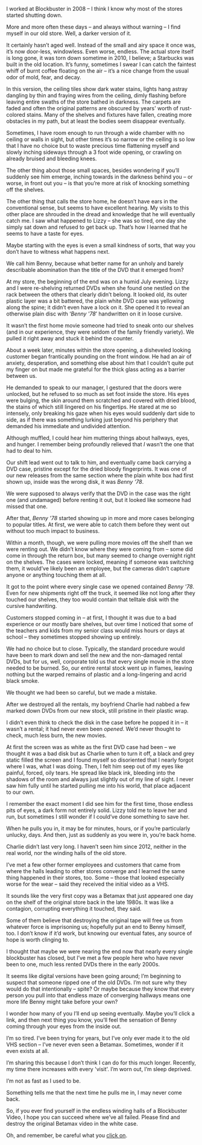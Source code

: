 I worked at Blockbuster in 2008 – I think I know why most of the stores started shutting down.

More and more often these days –  and always without warning – I find myself in our old store. Well, a darker version of it.

It certainly hasn’t aged well. Instead of the small and airy space it once was, it’s now door-less, windowless. Even worse, endless. The actual store itself is long gone, it was torn down sometime in 2010, I believe; a Starbucks was built in the old location. It’s funny, sometimes I swear I can catch the faintest whiff of burnt coffee floating on the air – it’s a nice change from the usual odor of mold, fear, and decay.

In this version, the ceiling tiles show dark water stains, lights hang astray dangling by thin and fraying wires from the ceiling, dimly flashing before leaving entire swaths of the store bathed in darkness. The carpets are faded and often the original patterns are obscured by years' worth of rust-colored stains. Many of the shelves and fixtures have fallen, creating more obstacles in my path, but at least the bodies seem disappear eventually.

Sometimes, I have room enough to run through a wide chamber with no ceiling or walls in sight, but other times it’s so narrow or the ceiling is so low that I have no choice but to waste precious time flattening myself and slowly inching sideways through a 3 foot wide opening, or crawling on already bruised and bleeding knees.

The other thing about those small spaces, besides wondering if you’ll suddenly see him emerge, inching towards in the darkness behind you – or worse, in front out you – is that you’re more at risk of knocking something off the shelves.

The other thing that calls the store home, he doesn’t have ears in the conventional sense, but seems to have excellent hearing. My visits to this other place are shrouded in the dread and knowledge that he will eventually catch me. I saw what happened to Lizzy – she was so tired, one day she simply sat down and refused to get back up. That’s how I learned that he seems to have a taste for eyes.

Maybe starting with the eyes is even a small kindness of sorts, that way you don’t have to witness what happens next.

We call him Benny, because what better name for an unholy and barely describable abomination than the title of the DVD that it emerged from?

At my store, the beginning of the end was on a humid July evening. Lizzy and I were re-shelving returned DVDs when she found one nestled on the rack between the others that clearly didn’t belong. It looked old, its outer plastic layer was a bit battered, the plain white DVD case was yellowing along the spine; it didn’t even have a lock on it. She opened it to reveal an otherwise plain disc with ‘*Benny '78*’ handwritten on it in loose cursive.

It wasn’t the first home movie someone had tried to sneak onto our shelves (and in our experience, they were seldom of the family friendly variety). We pulled it right away and stuck it behind the counter.

About a week later, minutes within the store opening, a disheveled looking customer began frantically pounding on the front window. He had an air of anxiety, desperation, and something else about him that I couldn’t quite put my finger on but made me grateful for the thick glass acting as a barrier between us.

He demanded to speak to our manager, I gestured that the doors were unlocked, but he refused to so much as set foot inside the store. His eyes were bulging, the skin around them scratched and covered with dried blood, the stains of which still lingered on his fingertips. He stared at me so intensely, only breaking his gaze when his eyes would suddenly dart side to side, as if there was something lurking just beyond his periphery that demanded his immediate and undivided attention.

Although muffled, I could hear him muttering things about hallways, eyes, and hunger. I remember being profoundly relieved that *I* wasn’t the one that had to deal to him.

Our shift lead went out to talk to him, and eventually came back carrying a DVD case, pristine except for the dried bloody fingerprints. It was one of our new releases from the same section where the plain white box had first shown up, inside was the wrong disk, it was *Benny '78*.

We were supposed to always verify that the DVD in the case was the right one (and undamaged) before renting it out, but it looked like someone had missed that one.

After that, *Benny '78* started showing up in more and more cases belonging to popular titles. At first, we were able to catch them before they went out without too much impact to business.

Within a month, though, we were pulling more movies off the shelf than we were renting out. We didn’t know where they were coming from – some did come in through the return box, but many seemed to change overnight right on the shelves. The cases were locked, meaning if someone was switching them, it would’ve likely been an employee, but the cameras didn’t capture anyone or anything touching them at all.

It got to the point where every single case we opened contained *Benny '78*. Even for new shipments right off the truck, it seemed like not long after they touched our shelves, they too would contain that telltale disk with the cursive handwriting.

Customers stopped coming in – at first, I thought it was due to a bad experience or our mostly bare shelves, but over time I noticed that some of the teachers and kids from my senior class would miss hours or days at school – they sometimes stopped showing up entirely.

We had no choice but to close. Typically, the standard procedure would have been to mark down and sell the new and the non-damaged rental DVDs, but for us, well, corporate told us that every single movie in the store needed to be burned. So, our entire rental stock went up in flames, leaving nothing but the warped remains of plastic and a long-lingering and acrid black smoke.

We thought we had been so careful, but we made a mistake.

After we destroyed all the rentals, my boyfriend Charlie had nabbed a few marked down DVDs from our new stock, still pristine in their plastic wrap.

I didn’t even think to check the disk in the case before he popped it in – it wasn’t a rental; it had never even been *opened*. We’d never thought to check, much less burn, the new movies.

At first the screen was as white as the first DVD case had been – we thought it was a bad disk but as Charlie when to turn it off, a black and grey static filled the screen and I found myself so disoriented that I nearly forgot where I was, what I was doing. Then, I felt him seep out of my eyes like painful, forced, oily tears. He spread like black ink, bleeding into the shadows of the room and always just slightly out of my line of sight. I never saw him fully until he started pulling me into his world, that place adjacent to our own.

I remember the exact moment I did see him for the first time, those endless pits of eyes, a dark form not entirely solid. Lizzy told me to leave her and run, but sometimes I still wonder if I could’ve done something to save her.

When he pulls you in, it may be for minutes, hours, or if you’re particularly unlucky, days. And then, just as suddenly as you were in, you’re back home.

Charlie didn’t last very long. I haven’t seen him since 2012, neither in the real world, nor the winding halls of the old store.

I’ve met a few other former employees and customers that came from where the halls leading to other stores converge and I learned the same thing happened in their stores, too. Some – those that looked especially worse for the wear – said they received the initial video as a VHS.

It sounds like the very first copy was a Betamax that just appeared one day on the shelf of the original store back in the late 1980s. It was like a contagion, corrupting everything it touched, they said.

Some of them believe that destroying the original tape will free us from whatever force is imprisoning us; hopefully put an end to Benny himself, too. I don’t know if it’d work, but knowing our eventual fates, any source of hope is worth clinging to.

I thought that maybe we were nearing the end now that nearly every single blockbuster has closed, but I’ve met a few people here who have never been to one, much less rented DVDs there in the early 2000s.

It seems like digital versions have been going around; I’m beginning to suspect that someone ripped one of the old DVDs. I’m not sure why they would do that intentionally – spite? Or maybe because they know that every person you pull into that endless maze of converging hallways means one more life Benny might take before your own?

I wonder how many of you I’ll end up seeing eventually. Maybe you’ll click a link, and then next thing you know, you’ll feel the sensation of Benny coming through your eyes from the inside out.

I’m so tired. I’ve been trying for years, but I’ve only ever made it to the old VHS section – I’ve never even seen a Betamax. Sometimes, wonder if it even exists at all.

I’m sharing this because I don’t think I can do for this much longer. Recently, my time there increases with every 'visit'. I’m worn out, I’m sleep deprived.

I’m not as fast as I used to be.

Something tells me that the next time he pulls me in, I may never come back.

So, if you ever find yourself in the endless winding halls of a Blockbuster Video, I hope you can succeed where we’ve all failed. Please find and destroy the original Betamax video in the white case.

Oh, and remember, be careful what you [click on](https://www.reddit.com/user/JamFranz/comments/11or7ez/hello_and_welcome/).